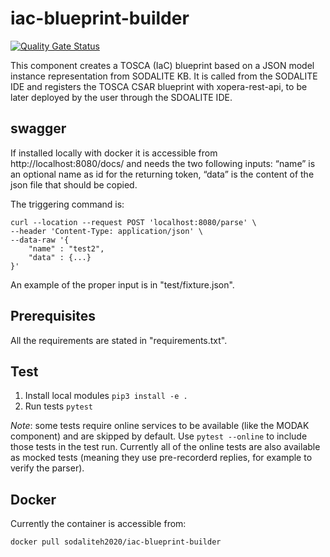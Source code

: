 # iac-blueprint-builder
[![Quality Gate Status](https://sonarcloud.io/api/project_badges/measure?project=SODALITE-EU_iac-blueprint-builder&metric=alert_status)](https://sonarcloud.io/dashboard?id=SODALITE-EU_iac-blueprint-builder)

This component creates a TOSCA (IaC) blueprint based on a JSON model instance representation from SODALITE KB. It is called from the SODALITE IDE and registers the TOSCA CSAR blueprint with xopera-rest-api, to be later deployed by the user through the SDOALITE IDE. 

## swagger

If installed locally with docker it is accessible from http://localhost:8080/docs/ and needs the two following inputs:
“name” is an optional name as id for the returning token,
“data” is the content of the json file that should be copied.

The triggering command is:

```
curl --location --request POST 'localhost:8080/parse' \
--header 'Content-Type: application/json' \
--data-raw '{
	"name" : "test2",
	"data" : {...}
}'
```
An example of the proper input is in "test/fixture.json".

## Prerequisites

All the requirements are stated in "requirements.txt".

## Test

1. Install local modules
   `pip3 install -e .`
2. Run tests
   `pytest`

*Note*: some tests require online services to be available (like the MODAK component) and are skipped by default.
Use `pytest --online` to include those tests in the test run.
Currently all of the online tests are also available as mocked tests (meaning they use pre-recorderd replies, for example to verify the parser).

## Docker

Currently the container is accessible from:

```
docker pull sodaliteh2020/iac-blueprint-builder
```
